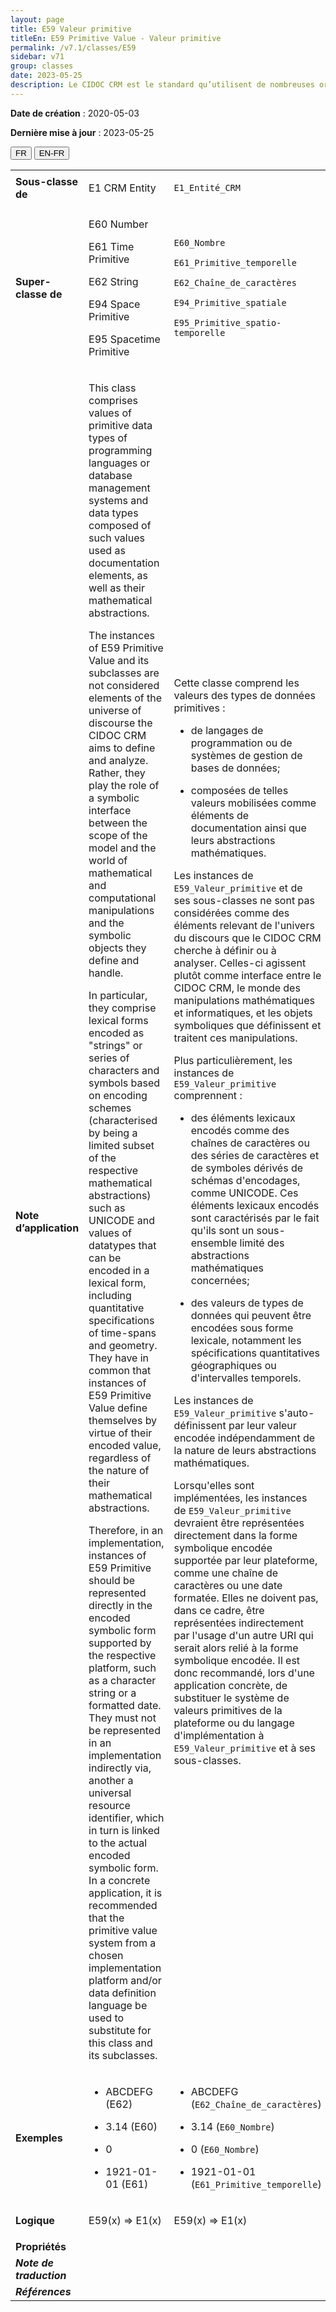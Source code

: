 ```yaml
---
layout: page
title: E59 Valeur primitive
titleEn: E59 Primitive Value - Valeur primitive
permalink: /v7.1/classes/E59
sidebar: v71
group: classes
date: 2023-05-25
description: Le CIDOC CRM est le standard qu’utilisent de nombreuses organisations pour l’échange et l’intégration de jeux de données et de spécifications patrimoniales. Il est développé et maintenu à jour exclusivement en anglais par le CRM SIG, un sous-groupe du Conseil international des musées (ICOM). Ceci est une traduction officielle en français développée par la Traduction en français du CIDOC CRM, une initiative qui offre une version française à jour et accessible ouvertement et gratuitement du standard CIDOC CRM et en démocratise l'usage dans la communauté patrimoniale francophone. ------------ The CIDOC CRM is the standard used by many heritage organizations for the exchange and integration of museum collection datasets and specifications. It is developed and maintained exclusively in English by the CRM SIG, a subgroup of the International Council of Museums (ICOM). This is an official translation developed by the Traduction en français du CIDOC CRM, an initiative offering an open, up-to-date, and free French version of the CIDOC CRM standard, and democratizing its use in the francophone heritage community.
---
```


**Date de création** : 2020-05-03

**Dernière mise à jour** : 2023-05-25

<div class="lang-buttons">
 <button id="fr" class="activate">FR</button>
 <button id="en-fr">EN-FR</button>
</div>

<table>
<tbody>
<tr>
<td><strong>Sous-classe de</strong></td>
<td class="en">
<p>E1 CRM Entity</p>
</td>
<td>
<p><code class="language-plaintext highlighter-rouge">E1_Entité_CRM</code></p>
</td>
</tr>
<tr>
<td><strong>Super-classe de</strong></td>
<td class="en">
<p>E60 Number</p>
<p>E61 Time Primitive</p>
<p>E62 String</p>
<p>E94 Space Primitive</p>
<p>E95 Spacetime Primitive</p>
</td>
<td>
<p><code class="language-plaintext highlighter-rouge">E60_Nombre</code></p>
<p><code class="language-plaintext highlighter-rouge">E61_Primitive_temporelle</code></p>
<p><code class="language-plaintext highlighter-rouge">E62_Chaîne_de_caractères</code></p>
<p><code class="language-plaintext highlighter-rouge">E94_Primitive_spatiale</code></p>
<p><code class="language-plaintext highlighter-rouge">E95_Primitive_spatio-temporelle</code></p>
</td>
</tr>
<tr>
<td><strong>Note d’application</strong></td>
<td class="en">
<p>This class comprises values of primitive data types of programming languages or database management systems and data types composed of such values used as documentation elements, as well as their mathematical abstractions.</p>
<p>The instances of E59 Primitive Value and its subclasses are not considered elements of the universe of discourse the CIDOC CRM aims to define and analyze. Rather, they play the role of a symbolic interface between the scope of the model and the world of mathematical and computational manipulations and the symbolic objects they define and handle.</p>
<p>In particular, they comprise lexical forms encoded as "strings" or series of characters and symbols based on encoding schemes (characterised by being a limited subset of the respective mathematical abstractions) such as UNICODE and values of datatypes that can be encoded in a lexical form, including quantitative specifications of time-spans and geometry. They have in common that instances of E59 Primitive Value define themselves by virtue of their encoded value, regardless of the nature of their mathematical abstractions.</p>
<p>Therefore, in an implementation, instances of E59 Primitive should be represented directly in the encoded symbolic form supported by the respective platform, such as a character string or a formatted date. They must not be represented in an implementation indirectly via, another a universal resource identifier, which in turn is linked to the actual encoded symbolic form. In a concrete application, it is recommended that the primitive value system from a chosen implementation platform and/or data definition language be used to substitute for this class and its subclasses.</p>
</td>
<td>
<p>Cette classe comprend les valeurs des types de données primitives :</p>
<ul>
<li><p>de langages de programmation ou de systèmes de gestion de bases de données; </p>
</li>
<li><p>composées de telles valeurs mobilisées comme éléments de documentation ainsi que leurs abstractions mathématiques. </p>
</li>
</ul>
<p>Les instances de <code class="language-plaintext highlighter-rouge">E59_Valeur_primitive</code> et de ses sous-classes ne sont pas considérées comme des éléments relevant de l'univers du discours que le CIDOC CRM cherche à définir ou à analyser. Celles-ci agissent plutôt comme interface entre le CIDOC CRM, le monde des manipulations mathématiques et informatiques, et les objets symboliques que définissent et traitent ces manipulations. </p>
<p>Plus particulièrement, les instances de <code class="language-plaintext highlighter-rouge">E59_Valeur_primitive</code> comprennent :</p>
<ul>
<li><p>des éléments lexicaux encodés comme des chaînes de caractères ou des séries de caractères et de symboles dérivés de schémas d'encodages, comme UNICODE. Ces éléments lexicaux encodés sont caractérisés par le fait qu'ils sont un sous-ensemble limité des abstractions mathématiques concernées;</p>
</li>
<li><p>des valeurs de types de données qui peuvent être encodées sous forme lexicale, notamment les spécifications quantitatives géographiques ou d'intervalles temporels.</p>
</li>
</ul>
<p>Les instances de <code class="language-plaintext highlighter-rouge">E59_Valeur_primitive</code> s'auto-définissent par leur valeur encodée indépendamment de la nature de leurs abstractions mathématiques. </p>
<p>Lorsqu'elles sont implémentées, les instances de <code class="language-plaintext highlighter-rouge">E59_Valeur_primitive</code> devraient être représentées directement dans la forme symbolique encodée supportée par leur plateforme, comme une chaîne de caractères ou une date formatée. Elles ne doivent pas, dans ce cadre, être représentées indirectement par l'usage d'un autre URI qui serait alors relié à la forme symbolique encodée. Il est donc recommandé, lors d'une application concrète, de substituer le système de valeurs primitives de la plateforme ou du langage d'implémentation à <code class="language-plaintext highlighter-rouge">E59_Valeur_primitive</code> et à ses sous-classes. </p>
</td>
</tr>
<tr>
<td><strong>Exemples</strong></td>
<td class="en">
<ul>
<li><p>ABCDEFG (E62)</p>
</li>
<li><p>3.14 (E60)</p>
</li>
<li><p>0</p>
</li>
<li><p>1921-01-01 (E61)</p>
</li>
</ul>
</td>
<td>
<ul>
<li><p>ABCDEFG (<code class="language-plaintext highlighter-rouge">E62_Chaîne_de_caractères</code>)</p>
</li>
<li><p>3.14 (<code class="language-plaintext highlighter-rouge">E60_Nombre</code>)</p>
</li>
<li><p>0 (<code class="language-plaintext highlighter-rouge">E60_Nombre</code>)</p>
</li>
<li><p>1921-01-01 (<code class="language-plaintext highlighter-rouge">E61_Primitive_temporelle</code>)</p>
</li>
</ul>
</td>
</tr>
<tr>
<td><strong>Logique</strong></td>
<td class="en">
<p>E59(x) ⇒ E1(x)</p>
</td>
<td>
<p>E59(x) ⇒ E1(x)</p>
</td>
</tr>
<tr>
<td><strong>Propriétés</strong></td>
<td class="en">
</td>
<td>
</td>
</tr>
<tr>
<td><strong><em>Note de traduction</em></strong></td>
<td colspan="2">
</td>
</tr>
<tr>
<td><strong><em>Références</em></strong></td>
<td colspan="2">
</td>
</tr>
</tbody>
</table>
